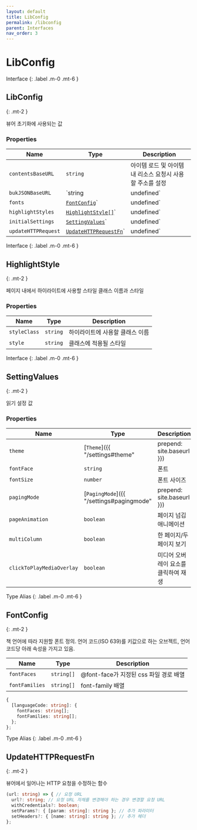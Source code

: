 ```yaml
---
layout: default
title: LibConfig
permalink: /libconfig
parent: Interfaces
nav_order: 3
---
```


# LibConfig

Interface
{: .label .m-0 .mt-6 }

## LibConfig
{: .mt-2 }

뷰어 초기화에 사용되는 값

### Properties

| Name                | Type                                                     | Description                                                       |
| ------------------- | -------------------------------------------------------- | ----------------------------------------------------------------- |
| `contentsBaseURL`   | `string`                                                 | 아이템 로드 및 아이템 내 리소스 요청시 사용할 주소를 설정         |
| `bukJSONBaseURL`    | `string | undefined`                                      | buk.json 요청시 사용할 주소를 설정, 없으면 `contentsBaseURL` 사용 |
| `fonts`             | [`FontConfig`](#fontconfig)`| undefined`                   | 뷰어에서 지원할 폰트                                                          |
| `highlightStyles`   | [`HighlightStyle[]`](#highlightstyle)`| undefined`         | 하이라이트 스타일                                            |
| `initialSettings`   | [`SettingValues`](#settingvalues)`| undefined`             | 읽기 설정 초기값                                                  |
| `updateHTTPRequest` | [`UpdateHTTPRequestFn`](#updatehttprequestfn)`| undefined` | 뷰어에서 일어나는 요청을 수정하는 함수                            |


Interface
{: .label .m-0 .mt-6 }

## HighlightStyle
{: .mt-2 }

페이지 내에서 하이라이트에 사용할 스타일 클래스 이름과 스타일

### Properties

| Name         | Type     | Description                          |
| ------------ | -------- | ------------------------------------ |
| `styleClass` | `string` | 하이라이트에 사용할 클래스 이름 |
| `style`      | `string` | 클래스에 적용될 스타일               |


Interface
{: .label .m-0 .mt-6 }

## SettingValues
{: .mt-2 }

읽기 설정 값

### Properties

| Name                      | Type                                     | Description                          |
| ------------------------- | ---------------------------------------- | ------------------------------------ |
| `theme`                   | [`Theme`]({{ "/settings#theme" | prepend: site.baseurl }})           | 테마                                 |
| `fontFace`                | `string`                                 | 폰트                                 |
| `fontSize`                | `number`                                 | 폰트 사이즈                          |
| `pagingMode`              | [`PagingMode`]({{ "/settings#pagingmode" | prepend: site.baseurl }}) | 페이지/스크롤 모드     |
| `pageAnimation`           | `boolean`                                | 페이지 넘김 애니메이션               |
| `multiColumn`             | `boolean`                                | 한 페이지/두 페이지 보기       |
| `clickToPlayMediaOverlay` | `boolean`                                | 미디어 오버레이 요소를 클릭하여 재생 |


Type Alias
{: .label .m-0 .mt-6 }

## FontConfig
{: .mt-2 }

책 언어에 따라 지원할 폰트 정의. 언어 코드(ISO 639)를 키값으로 하는 오브젝트, 언어 코드당 아래 속성을 가지고 있음.

| Name           | Type       | Description                            |
| -------------- | ---------- | -------------------------------------- |
| `fontFaces`    | `string[]` | @font-face가 지정된 css 파일 경로 배열 |
| `fontFamilies` | `string[]` | font-family 배열                       |

```typescript
{
  [languageCode: string]: {
    fontFaces: string[];
    fontFamilies: string[];
  };
};
```

Type Alias
{: .label .m-0 .mt-6 }

## UpdateHTTPRequestFn
{: .mt-2 }

뷰어에서 일어나는 HTTP 요청을 수정하는 함수

```typescript
(url: string) => { // 요청 URL
  url?: string; // 요청 URL 자체를 변경해야 하는 경우 변경할 요청 URL
  withCredentials?: boolean;
  setParams?: { [param: string]: string }; // 추가 파라미터
  setHeaders?: { [name: string]: string }; // 추가 헤더
};
```
